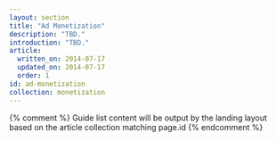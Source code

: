 ```yaml
---
layout: section
title: "Ad Monetization"
description: "TBD."
introduction: "TBD."
article:
  written_on: 2014-07-17
  updated_on: 2014-07-17
  order: 1
id: ad-monetization
collection: monetization
---
```


{% comment %}
Guide list content will be output by the landing layout based on the article collection matching page.id
{% endcomment %}

